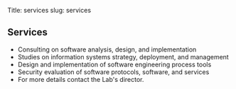 Title: services
slug: services

<div class="panel panel-default" id="px3">
  <div class="panel-heading">
    <h2>Services</h2>
  </div>
  <ul class="list-group">
    <li class="list-group-item">Consulting on software analysis, design, and implementation</li>
    <li class="list-group-item">Studies on information systems strategy, deployment, and management</li>
    <li class="list-group-item">Design and implementation of software engineering process tools </li>
    <li class="list-group-item">Security evaluation of software protocols, software, and services</li>
    <li class="panel-heading">For more details contact the Lab's director.</li>
  </ul>
</div>
</br>
